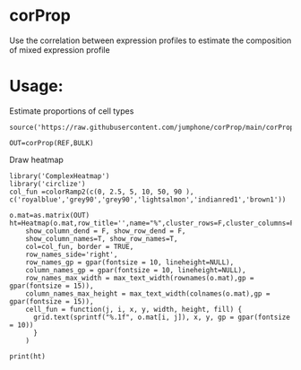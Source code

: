 # corProp

Use the correlation between expression profiles to estimate the composition of mixed expression profile

# Usage:

Estimate proportions of cell types
    
    source('https://raw.githubusercontent.com/jumphone/corProp/main/corProp.R')
    
    OUT=corProp(REF,BULK)
     

Draw heatmap
     
    library('ComplexHeatmap')
    library('circlize')
    col_fun =colorRamp2(c(0, 2.5, 5, 10, 50, 90 ), c('royalblue','grey90','grey90','lightsalmon','indianred1','brown1'))
    
    o.mat=as.matrix(OUT)
    ht=Heatmap(o.mat,row_title='',name="%",cluster_rows=F,cluster_columns=F,
        show_column_dend = F, show_row_dend = F,
        show_column_names=T, show_row_names=T,
        col=col_fun, border = TRUE,
        row_names_side='right',
        row_names_gp = gpar(fontsize = 10, lineheight=NULL),
        column_names_gp = gpar(fontsize = 10, lineheight=NULL),
        row_names_max_width = max_text_width(rownames(o.mat),gp = gpar(fontsize = 15)),
        column_names_max_height = max_text_width(colnames(o.mat),gp = gpar(fontsize = 15)),
        cell_fun = function(j, i, x, y, width, height, fill) {
          grid.text(sprintf("%.1f", o.mat[i, j]), x, y, gp = gpar(fontsize = 10))
          }
        )
        
    print(ht)

    
    
